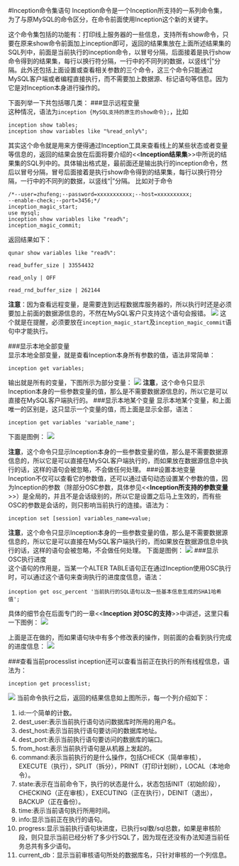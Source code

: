 #Inception命令集语句
Inception命令是一个Inception所支持的一系列命令集，为了与原MySQL的命令区分，在命令前面使用Inception这个新的关键字。

这个命令集包括的功能有：打印线上服务器的一些信息，支持所有show命令，只要在原来show命令前面加上inception即可，返回的结果集放在上面所述结果集的SQL列中，前面是当前执行的inception命令，以冒号分隔，后面接着是执行show命令得到的结果集，每行以换行符分隔，一行中的不同列的数据，以竖线“|”分隔。此外还包括上面设置或查看相关参数的三个命令，这三个命令只能通过MySQL客户端或者编程直接执行，而不需要加上数据源、标记语句等信息。因为它是对Inception本身进行操作的。

下面列举一下共包括哪几类：
###显示远程变量  
这种情况，语法为`inception {MySQL支持的原生的show命令};`，比如
````
inception show tables;
inception show variables like "%read_only%";
````
其实这个命令就是用来方便得通过Inception工具来查看线上的某些状态或者变量等信息的，返回的结果会放在后面将要介绍的<<**Inception结果集**>>中所说的结果集的SQL列中的。具体输出格式是，最前面还是输出执行的inception命令，然后以冒号分隔，冒号后面接着是执行show命令得到的结果集，每行以换行符分隔，一行中的不同列的数据，以竖线“|”分隔。
比如对于命令  
````
/*--user=zhufeng;--password=xxxxxxxxxxx;--host=xxxxxxxxxx;
--enable-check;--port=3456;*/  
inception_magic_start;  
use mysql;  
inception show variables like "read%";
inception_magic_commit;
````
返回结果如下：  
````
qunar show variables like "read%":
		
read_buffer_size | 33554432
		
read_only | OFF
		
read_rnd_buffer_size | 262144
````
**注意**：因为查看远程变量，是需要连到远程数据库服务器的，所以执行时还是必须要加上前面的数据源信息的，不然在MySQL客户只支持这个语句会报错。
![](inception_images/showerr.png)
这个就是在提醒，必须要放在`inception_magic_start`及`inception_magic_commit`语句中才能执行。

###显示本地全部变量  
显示本地全部变量，就是查看Inception本身所有参数的值，语法非常简单：
````
inception get variables;
````
输出就是所有的变量，下图所示为部分变量：
![](inception_images/variables.png)
**注意**，这个命令只显示Inception本身的一些参数变量的值，那么是不需要数据源信息的，所以它是可以直接在MySQL客户端执行的。
###显示本地某个变量
显示本地某个变量，和上面唯一的区别是，这只显示一个变量的值，而上面是显示全部，语法：
````
inception get variables 'variable_name';
````
下面是图例：
![](inception_images/onevar.png)

**注意**，这个命令只显示Inception本身的一些参数变量的值，那么是不需要数据源信息的，所以它是可以直接在MySQL客户端执行的，而如果放在数据源信息中执行的话，这样的语句会被忽略，不会做任何处理。
###设置本地变量  
Inception不仅可以查看它的参数值，还可以通过语句动态设置某个参数的值，因为Inception的参数（除部分OSC参数，具体参见<<**Inception所支持的参数变量**>>）是全局的，并且不是会话级别的，所以它是设置之后马上生效的，而有些OSC的参数是会话的，则只影响当前执行的连接。语法为：
````
inception set [session] variables_name=value;
````
**注意**，这个命令只显示Inception本身的一些参数变量的值，那么是不需要数据源信息的，所以它是可以直接在MySQL客户端执行的，而如果放在数据源信息中执行的话，这样的语句会被忽略，不会做任何处理。
下面是图例：
![](inception_images/oscset.png)
###显示OSC执行进度  
这个语句的作用是，当某一个ALTER TABLE语句正在通过Inception使用OSC执行时，可以通过这个语句来查询执行的进度度信息，语法：
````
inception get osc_percent '当前执行的SQL语句以及一些基本信息生成的SHA1哈希值';
````
具体的细节会在后面专门的一章<<**Inception 对OSC的支持**>>中讲述，这里只看一下图例：
![](inception_images/osc.png)

上面是正在做的，而如果语句块中有多个修改表的操作，则前面的会看到执行完成的进度信息：
![](inception_images/osccomplete.png)


###查看当前processlist
inception还可以查看当前正在执行的所有线程信息，语法为：
````
inception get processlist;
````
![](inception_images/processlist.png)
当前命令执行之后，返回的结果信息如上图所示，每一个列介绍如下：

1. id:一个简单的计数。
2. dest_user:表示当前执行语句访问数据库时所用的用户名。
3. dest_host:表示当前执行语句要访问的数据库地址。
4. dest_port:表示当前执行语句要访问的数据库的端口。
5. from_host:表示当前执行语句是从机器上发起的。
6. command:表示当前执行的是什么操作，包括CHECK（简单审核），EXECUTE（执行），SPLIT（拆分），PRINT（打印计划树），LOCAL（本地命令）。
7. state:表示在当前命令下，执行的状态是什么，状态包括INIT（初始阶段），CHECKING（正在审核），EXECUTING（正在执行），DEINIT（退出），BACKUP（正在备份）。
8. time:表示当前语句执行所用时间。
9. info:显示当前正在执行的语句。
10. progress:显示当前执行语句块进度，已执行sql数/sql总数，如果是审核阶段，则只显示当前已经分析了多少行SQL了，因为现在还没有办法知道当前任务总共有多少语句。
11. current_db：显示当前审核语句所处的数据库名，只针对审核的一个列信息。




